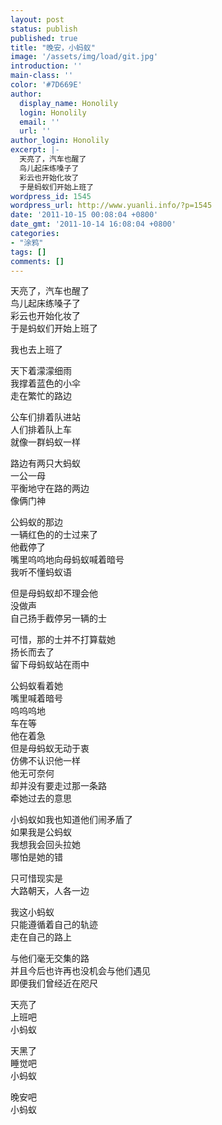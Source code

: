 ```yaml
---
layout: post
status: publish
published: true
title: "晚安，小蚂蚁"
image: '/assets/img/load/git.jpg'
introduction: ''
main-class: ''
color: '#7D669E'
author:
  display_name: Honolily
  login: Honolily
  email: ''
  url: ''
author_login: Honolily
excerpt: |-
  天亮了，汽车也醒了
  鸟儿起床练嗓子了
  彩云也开始化妆了
  于是蚂蚁们开始上班了
wordpress_id: 1545
wordpress_url: http://www.yuanli.info/?p=1545
date: '2011-10-15 00:08:04 +0800'
date_gmt: '2011-10-14 16:08:04 +0800'
categories:
- "涂鸦"
tags: []
comments: []
---
```

<p>天亮了，汽车也醒了<br />
鸟儿起床练嗓子了<br />
彩云也开始化妆了<br />
于是蚂蚁们开始上班了<a id="more"></a><a id="more-1545"></a></p>
<p>我也去上班了</p>
<p>天下着濛濛细雨<br />
我撑着蓝色的小伞<br />
走在繁忙的路边</p>
<p>公车们排着队进站<br />
人们排着队上车<br />
就像一群蚂蚁一样</p>
<p>路边有两只大蚂蚁<br />
一公一母<br />
平衡地守在路的两边<br />
像俩门神</p>
<p>公蚂蚁的那边<br />
一辆红色的的士过来了<br />
他截停了<br />
嘴里呜呜地向母蚂蚁喊着暗号<br />
我听不懂蚂蚁语</p>
<p>但是母蚂蚁却不理会他<br />
没做声<br />
自己扬手截停另一辆的士</p>
<p>可惜，那的士并不打算载她<br />
扬长而去了<br />
留下母蚂蚁站在雨中</p>
<p>公蚂蚁看着她<br />
嘴里喊着暗号<br />
呜呜呜地<br />
车在等<br />
他在着急<br />
但是母蚂蚁无动于衷<br />
仿佛不认识他一样<br />
他无可奈何<br />
却并没有要走过那一条路<br />
牵她过去的意思</p>
<p>小蚂蚁如我也知道他们闹矛盾了<br />
如果我是公蚂蚁<br />
我想我会回头拉她<br />
哪怕是她的错</p>
<p>只可惜现实是<br />
大路朝天，人各一边</p>
<p>我这小蚂蚁<br />
只能遵循着自己的轨迹<br />
走在自己的路上</p>
<p>与他们毫无交集的路<br />
并且今后也许再也没机会与他们遇见<br />
即便我们曾经近在咫尺</p>
<p>天亮了<br />
上班吧<br />
小蚂蚁</p>
<p>天黑了<br />
睡觉吧<br />
小蚂蚁</p>
<p>晚安吧<br />
小蚂蚁</p>
